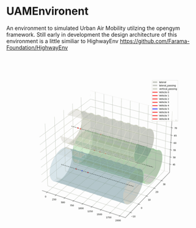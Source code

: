 # UAMEnvironent
An environment to simulated Urban Air Mobility utilzing the opengym framework. Still early in development the design architecture of this environment is a little similiar to HighwayEnv https://github.com/Farama-Foundation/HighwayEnv



![Animation Gif](assets/simple_animation.gif)
